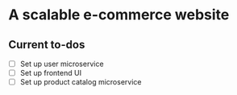 # A scalable e-commerce website

## Current to-dos

- [ ] Set up user microservice
- [ ] Set up frontend UI
- [ ] Set up product catalog microservice
